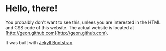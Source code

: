 # Hello, there!

You probalbly don't want to see this, unlees you are interested in the HTML and CSS code of this website. The actual website is located at [http://geon.github.com](http://geon.github.com).

It was built with [Jekyll Bootstrap](http://jekyllbootstrap.com).